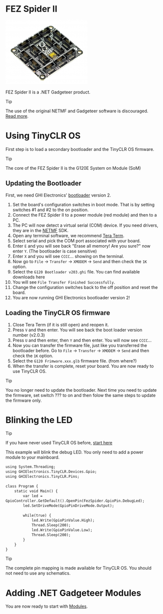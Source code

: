 # FEZ Spider II

![FEZ Spider II](images/fez_spider_ii.jpg)

FEZ Spider II is a .NET Gadgeteer product.


> [!Tip]
> The use of the original NETMF and Gadgeteer software is discouraged. [Read more](intro.html).

# Using TinyCLR OS

First step is to load a secondary bootloader and the TinyCLR OS firmware.


> [!Tip]
> The core of the FEZ Spider II is the G120E System on Module (SoM)

## Updating the Bootloader

First, we need GHI Electronics' [bootloader](../../loaders/bootloader.html) version 2.

1. Set the board's configuration switches in boot mode. That is by setting switches #1 and #2 to the on position.
2. Connect the FEZ Spider II to a power module (red module) and then to a PC.
3. The PC will now detect a virtual serial (COM) device. If you need drivers, they are in the [NETMF](../netmf/intro.html) SDK.
4. Open any terminal software, we recommend [Tera Term](http://ttssh2.osdn.jp/).
5. Select serial and pick the COM port associated with your board.
6. Enter `E` and you will see back "Erase all memory! Are you sure?" now enter `Y`. (The bootloader is case sensitive)
7. Enter `X` and you will see `CCCC`... showing on the terminal.
8. Now go to `File` -> `Transfer` -> `XMODEM` -> `Send` and then check the `1K` option.
9. Select the `G120 Bootloader v203.ghi` file. You can find available downloads here
10. You will see `File Transfer Finished Successfully`.
11. Change the configuration switches back to the off position and reset the board.
12. You are now running GHI Electronics bootloader version 2!

## Loading the TinyCLR OS firmware

1. Close Tera Term (if it is still open) and reopen it.
2. Press `V` and then enter. You will see back the boot loader version number (v2.0.3)
3. Press `U` and then enter, then `Y` and then enter. You will now see `CCCC`...
4. Now you can transfer the firmware file, just like you transferred the bootloader before. Go to `File` -> `Transfer` -> `XMODEM` -> `Send` and then check the `1K` option.
5. Select the `G120 Frimware.xxx.glb` firmware file. (from where?)
6. When the transfer is complete, reset your board. You are now ready to use TinyCLR OS.


> [!Tip]
> You no longer need to update the bootloader. Next time you need to update the firmware, set switch ??? to on and then folow the same steps to update the firmware only.

 # Blinking the LED

> [!Tip]
> If you have never used TinyCLR OS before, [start here]( http://docs.ghielectronics.com/tinyclr/tutorials/intro.html)

This example will blink the debug LED. You only need to add a power module to your mainboard.

```
using System.Threading;
using GHIElectronics.TinyCLR.Devices.Gpio;
using GHIElectronics.TinyCLR.Pins;

class Program {
    static void Main() {
        var led = GpioController.GetDefault().OpenPin(FezSpider.GpioPin.DebugLed);
        led.SetDriveMode(GpioPinDriveMode.Output);

        while(true) {
            led.Write(GpioPinValue.High);
            Thread.Sleep(200);
            led.Write(GpioPinValue.Low);
            Thread.Sleep(200);
        }
    }
}
```

> [!Tip]
> The complete pin mapping is made available for TinyCLR OS. You should not need to use any schematics.

# Adding .NET Gadgeteer Modules
You are now ready to start with [Modules](modules.html).
